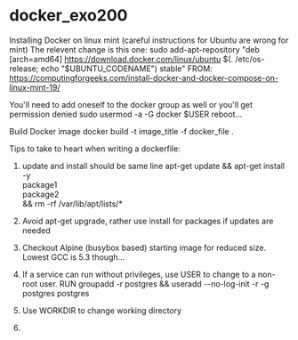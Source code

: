 # docker_exo200

Installing Docker on linux mint (careful instructions for Ubuntu are wrong for mint)
The relevent change is this one:
sudo add-apt-repository "deb [arch=amd64] https://download.docker.com/linux/ubuntu $(. /etc/os-release; echo "$UBUNTU_CODENAME") stable"
FROM: https://computingforgeeks.com/install-docker-and-docker-compose-on-linux-mint-19/

You'll need to add oneself to the docker group as well or you'll get permission denied
sudo usermod -a -G docker $USER
reboot...

Build Docker image
docker build -t image_title -f docker_file .

Tips to take to heart when writing a dockerfile:
1) update and install should be same line
apt-get update && apt-get install -y \
  package1 \
  package2 \
  && rm -rf /var/lib/apt/lists/*
  
2) Avoid apt-get upgrade, rather use install for packages if updates are needed

3) Checkout Alpine (busybox based) starting image for reduced size. Lowest GCC is 5.3 though...

4) If a service can run without privileges, use USER to change to a non-root user.
   RUN groupadd -r postgres && useradd --no-log-init -r -g postgres postgres
   
5) Use WORKDIR to change working directory

6) 


